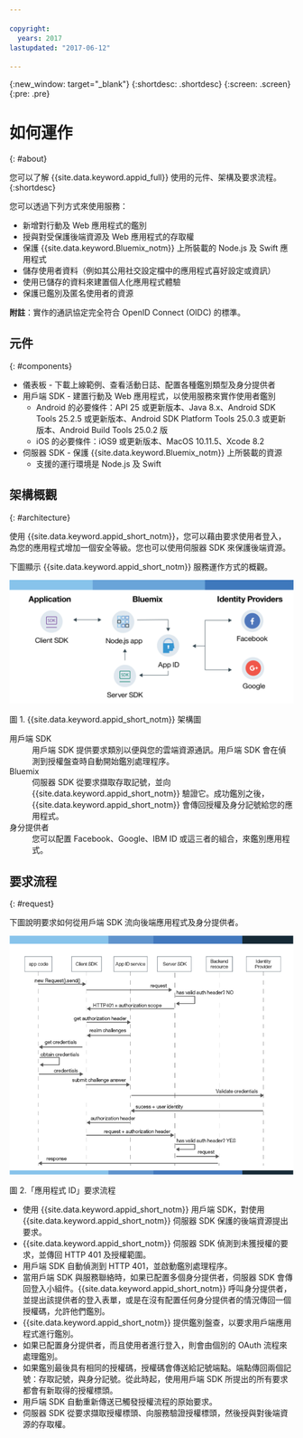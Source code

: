 ```yaml
---

copyright:
  years: 2017
lastupdated: "2017-06-12"

---
```


{:new_window: target="_blank"}
{:shortdesc: .shortdesc}
{:screen: .screen}
{:pre: .pre}


# 如何運作
{: #about}

您可以了解 {{site.data.keyword.appid_full}} 使用的元件、架構及要求流程。
{:shortdesc}


您可以透過下列方式來使用服務：

* 新增對行動及 Web 應用程式的鑑別
* 授與對受保護後端資源及 Web 應用程式的存取權
* 保護 {{site.data.keyword.Bluemix_notm}} 上所裝載的 Node.js 及 Swift 應用程式
* 儲存使用者資料（例如其公用社交設定檔中的應用程式喜好設定或資訊）
* 使用已儲存的資料來建置個人化應用程式體驗
* 保護已鑑別及匿名使用者的資源

**附註**：實作的通訊協定完全符合 OpenID Connect (OIDC) 的標準。


## 元件
{: #components}

* 儀表板 - 下載上線範例、查看活動日誌、配置各種鑑別類型及身分提供者
* 用戶端 SDK - 建置行動及 Web 應用程式，以使用服務來實作使用者鑑別
    * Android 的必要條件：API 25 或更新版本、Java 8.x、Android SDK Tools 25.2.5 或更新版本、Android SDK Platform Tools 25.0.3 或更新版本、Android Build Tools 25.0.2 版
    * iOS 的必要條件：iOS9 或更新版本、MacOS 10.11.5、Xcode 8.2
* 伺服器 SDK - 保護 {{site.data.keyword.Bluemix_notm}} 上所裝載的資源
    * 支援的運行環境是 Node.js 及 Swift

## 架構概觀
{: #architecture}

使用 {{site.data.keyword.appid_short_notm}}，您可以藉由要求使用者登入，為您的應用程式增加一個安全等級。您也可以使用伺服器 SDK 來保護後端資源。

下圖顯示 {{site.data.keyword.appid_short_notm}} 服務運作方式的概觀。

![{{site.data.keyword.appid_short_notm}} 架構圖](/images/appid_architecture2.png)

圖 1. {{site.data.keyword.appid_short_notm}} 架構圖

<dl>
  <dt> 用戶端 SDK</dt>
    <dd> 用戶端 SDK 提供要求類別以便與您的雲端資源通訊。用戶端 SDK 會在偵測到授權盤查時自動開始鑑別處理程序。</dd>
  <dt> Bluemix</dt>
    <dd>  伺服器 SDK 從要求擷取存取記號，並向 {{site.data.keyword.appid_short_notm}} 驗證它。成功鑑別之後，{{site.data.keyword.appid_short_notm}} 會傳回授權及身分記號給您的應用程式。</dd>
  <dt> 身分提供者</dt>
    <dd> 您可以配置 Facebook、Google、IBM ID 或這三者的組合，來鑑別應用程式。</dd>
</dl>


## 要求流程
{: #request}

下圖說明要求如何從用戶端 SDK 流向後端應用程式及身分提供者。

![{{site.data.keyword.appid_short_notm}} 要求流程](/images/appidflow.png)

圖 2.「應用程式 ID」要求流程

* 使用 {{site.data.keyword.appid_short_notm}} 用戶端 SDK，對使用 {{site.data.keyword.appid_short_notm}} 伺服器 SDK 保護的後端資源提出要求。
* {{site.data.keyword.appid_short_notm}} 伺服器 SDK 偵測到未獲授權的要求，並傳回 HTTP 401 及授權範圍。
* 用戶端 SDK 自動偵測到 HTTP 401，並啟動鑑別處理程序。
* 當用戶端 SDK 與服務聯絡時，如果已配置多個身分提供者，伺服器 SDK 會傳回登入小組件。{{site.data.keyword.appid_short_notm}} 呼叫身分提供者，並提出該提供者的登入表單，或是在沒有配置任何身分提供者的情況傳回一個授權碼，允許他們鑑別。
* {{site.data.keyword.appid_short_notm}} 提供鑑別盤查，以要求用戶端應用程式進行鑑別。
* 如果已配置身分提供者，而且使用者進行登入，則會由個別的 OAuth 流程來處理鑑別。
* 如果鑑別最後具有相同的授權碼，授權碼會傳送給記號端點。端點傳回兩個記號：存取記號，與身分記號。從此時起，使用用戶端 SDK 所提出的所有要求都會有新取得的授權標頭。
* 用戶端 SDK 自動重新傳送已觸發授權流程的原始要求。
* 伺服器 SDK 從要求擷取授權標頭、向服務驗證授權標頭，然後授與對後端資源的存取權。
